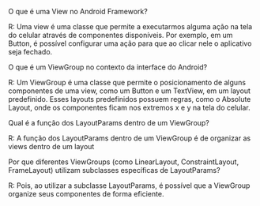 O que é uma View no Android Framework?

R: Uma view é uma classe que permite a executarmos alguma ação na tela do celular através de componentes disponíveis. Por exemplo, em um Button, é possível configurar uma ação para que ao clicar nele o aplicativo seja fechado.

O que é um ViewGroup no contexto da interface do Android?

R: Um ViewGroup é uma classe que permite o posicionamento de alguns componentes de uma view, como um Button e um TextView, em um layout predefinido. Esses layouts predefinidos possuem regras, como o Absolute Layout, onde os componentes ficam nos extremos x e y na tela do celular.

Qual é a função dos LayoutParams dentro de um ViewGroup?

R: A função dos LayoutParams dentro de um ViewGroup é de organizar as views dentro de um layout

Por que diferentes ViewGroups (como LinearLayout, ConstraintLayout, FrameLayout) utilizam subclasses específicas de LayoutParams?

R: Pois, ao utilizar a subclasse LayoutParams, é possível que a ViewGroup organize seus componentes de forma eficiente.
